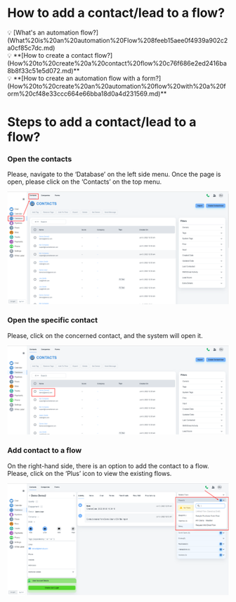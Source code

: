 # How to add a contact/lead to a flow?

<aside>
💡 [What's an automation flow?](What%20is%20an%20automation%20Flow%208feeb15aee0f4939a902c2a0cf85c7dc.md)

</aside>

<aside>
💡 **[How to create a contact flow?](How%20to%20create%20a%20contact%20flow%20c76f686e2ed2416ba8b8f33c51e5d072.md)**

</aside>

<aside>
💡 **[How to create an automation flow with a form?](How%20to%20create%20an%20automation%20flow%20with%20a%20form%20cf48e33ccc664e66bba18d0a4d231569.md)**

</aside>

 

# Steps **to add a contact/lead to a flow?**

### Open the contacts

Please, navigate to the ‘Database’ on the left side menu. Once the page is open, please click on the ‘Contacts’ on the top menu.

![Untitled](How%20to%20add%20a%20contact%20lead%20to%20a%20flow%20ba2d372aa2cb4869a86759ccc8ee2fe9/Untitled.png)

### Open the specific contact

Please, click on the concerned contact, and the system will open it.

![Untitled](How%20to%20add%20a%20contact%20lead%20to%20a%20flow%20ba2d372aa2cb4869a86759ccc8ee2fe9/Untitled%201.png)

### Add contact to a flow

On the right-hand side, there is an option to add the contact to a flow. Please, click on the ‘Plus’ icon to view the existing flows.

![Untitled](How%20to%20add%20a%20contact%20lead%20to%20a%20flow%20ba2d372aa2cb4869a86759ccc8ee2fe9/Untitled%202.png)